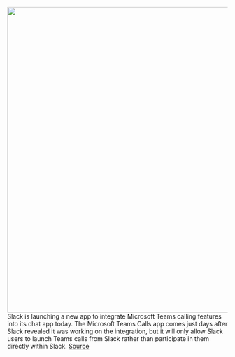 <img src='https://cdn.vox-cdn.com/thumbor/J9-bRuv374KvivP2FJ3ChBjwQiw=/0x0:1602x802/1200x800/filters:focal(673x273:929x529)/cdn.vox-cdn.com/uploads/chorus_image/image/66586549/Microsoft_Teams_Calls.0.png' width='700px' /><br/>
Slack is launching a new app to integrate Microsoft Teams calling features into its chat app today. The Microsoft Teams Calls app comes just days after Slack revealed it was working on the integration, but it will only allow Slack users to launch Teams calls from Slack rather than participate in them directly within Slack.
<a href='https://www.theverge.com/2020/4/1/21202725/slack-microsoft-teams-call-integration-zoom-webex-features'> Source <a/>